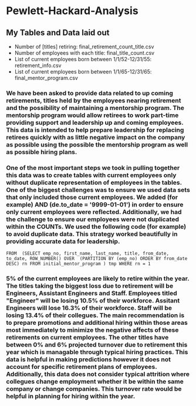 # Pewlett-Hackard-Analysis
## My Tables and Data laid out
- Number of [titles] retiring: final_retirement_count_title.csv
- Number of employees with each title: final_title_count.csv
- List of current employees born between 1/1/52-12/31/55: retirement_info.csv
- List of current employees born between 1/1/65-12/31/65: final_mentor_program.csv

### We have been asked to provide data related to up coming retirements, titles held by the employees nearing retirement and the possibility of maintaining a mentorship program.  The mentorship program would allow retirees to work part-time providing support and leadership up and coming employees.  This data is intended to help prepare leadership for replacing retirees quickly with as little negative impact on the company as possible using the possible the mentorship program as well as possible hiring plans.

### One of the most important steps we took in pulling together this data was to create tables with current employees only without duplicate representation of employees in the tables.  One of the biggest challenges was to ensure we used data sets that only included those current employees.  We added (for example) **AND (de.to_date = '9999-01-01')** in order to ensure only current employees were reflected.  Additionally, we had the challenge to ensure our employees were not duplicated within the COUNTs.  We used the following code (for example) to avoid duplicate data.  This strategy worked beautifully in providing accurate data for leadership.

`FROM 
(SELECT emp_no, first_name, last_name, title, from_date, to_date, ROW_NUMBER() OVER 
(PARTITION BY (emp_no)
ORDER BY from_date DESC) rn
FROM initial_mentor_program
) tmp WHERE rn = 1`

### 5% of the current employees are likely to retire within the year.  The titles taking the biggest loss due to retirement will be Engineers, Assistant Engineers and Staff.  Employees titled "Engineer" will be losing 10.5% of their workforce.  Assitant Engineers will lose 16.3% of their workforce. Staff will be losing 13.4% of their collegues.  The main recommendation is to prepare promotions and additional hiring within those areas most immediately to minimize the negative affects of these retirements on current employees.  The other titles have between 0% and 6% projected turnover due to retirement this year which is managable through typical hiring practices.  This data is helpful in making predictions however it does not account for specific retirement plans of employees. Additionally, this data does not consider typical attrition where collegues change employment whether it be within the same company or change companies.  This turnover rate would be helpful in planning for hiring within the year.
